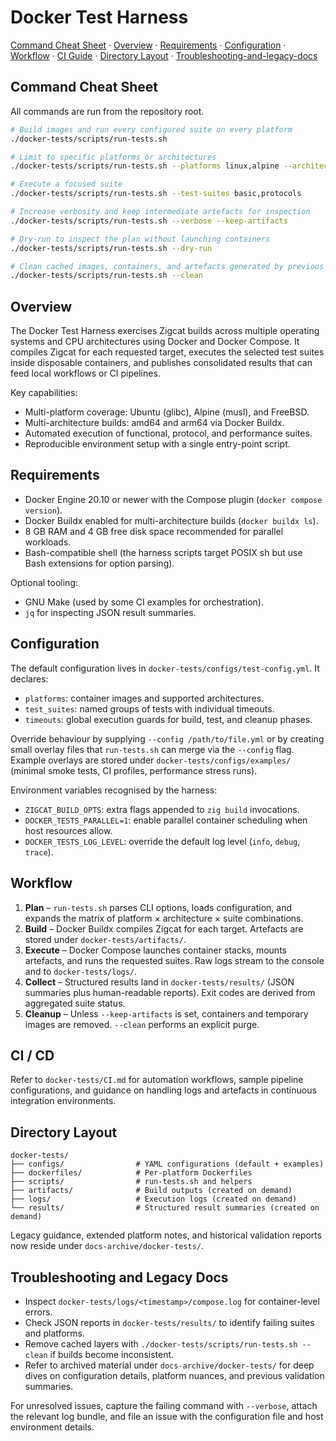 # Docker Test Harness

[Command Cheat Sheet](#command-cheat-sheet) · [Overview](#overview) · [Requirements](#requirements) · [Configuration](#configuration) · [Workflow](#workflow) · [CI Guide](CI.md) · [Directory Layout](#directory-layout) · [Troubleshooting-and-legacy-docs](#troubleshooting-and-legacy-docs)

## Command Cheat Sheet

All commands are run from the repository root.

```bash
# Build images and run every configured suite on every platform
./docker-tests/scripts/run-tests.sh

# Limit to specific platforms or architectures
./docker-tests/scripts/run-tests.sh --platforms linux,alpine --architectures amd64

# Execute a focused suite
./docker-tests/scripts/run-tests.sh --test-suites basic,protocols

# Increase verbosity and keep intermediate artefacts for inspection
./docker-tests/scripts/run-tests.sh --verbose --keep-artifacts

# Dry-run to inspect the plan without launching containers
./docker-tests/scripts/run-tests.sh --dry-run

# Clean cached images, containers, and artefacts generated by previous runs
./docker-tests/scripts/run-tests.sh --clean
```

## Overview

The Docker Test Harness exercises Zigcat builds across multiple operating systems and CPU architectures using Docker and Docker Compose. It compiles Zigcat for each requested target, executes the selected test suites inside disposable containers, and publishes consolidated results that can feed local workflows or CI pipelines.

Key capabilities:
- Multi-platform coverage: Ubuntu (glibc), Alpine (musl), and FreeBSD.
- Multi-architecture builds: amd64 and arm64 via Docker Buildx.
- Automated execution of functional, protocol, and performance suites.
- Reproducible environment setup with a single entry-point script.

## Requirements

- Docker Engine 20.10 or newer with the Compose plugin (`docker compose version`).
- Docker Buildx enabled for multi-architecture builds (`docker buildx ls`).
- 8 GB RAM and 4 GB free disk space recommended for parallel workloads.
- Bash-compatible shell (the harness scripts target POSIX sh but use Bash extensions for option parsing).

Optional tooling:
- GNU Make (used by some CI examples for orchestration).
- `jq` for inspecting JSON result summaries.

## Configuration

The default configuration lives in `docker-tests/configs/test-config.yml`. It declares:
- `platforms`: container images and supported architectures.
- `test_suites`: named groups of tests with individual timeouts.
- `timeouts`: global execution guards for build, test, and cleanup phases.

Override behaviour by supplying `--config /path/to/file.yml` or by creating small overlay files that `run-tests.sh` can merge via the `--config` flag. Example overlays are stored under `docker-tests/configs/examples/` (minimal smoke tests, CI profiles, performance stress runs).

Environment variables recognised by the harness:
- `ZIGCAT_BUILD_OPTS`: extra flags appended to `zig build` invocations.
- `DOCKER_TESTS_PARALLEL=1`: enable parallel container scheduling when host resources allow.
- `DOCKER_TESTS_LOG_LEVEL`: override the default log level (`info`, `debug`, `trace`).

## Workflow

1. **Plan** – `run-tests.sh` parses CLI options, loads configuration, and expands the matrix of platform × architecture × suite combinations.
2. **Build** – Docker Buildx compiles Zigcat for each target. Artefacts are stored under `docker-tests/artifacts/`.
3. **Execute** – Docker Compose launches container stacks, mounts artefacts, and runs the requested suites. Raw logs stream to the console and to `docker-tests/logs/`.
4. **Collect** – Structured results land in `docker-tests/results/` (JSON summaries plus human-readable reports). Exit codes are derived from aggregated suite status.
5. **Cleanup** – Unless `--keep-artifacts` is set, containers and temporary images are removed. `--clean` performs an explicit purge.

## CI / CD

Refer to `docker-tests/CI.md` for automation workflows, sample pipeline configurations, and guidance on handling logs and artefacts in continuous integration environments.

## Directory Layout

```
docker-tests/
├── configs/                # YAML configurations (default + examples)
├── dockerfiles/            # Per-platform Dockerfiles
├── scripts/                # run-tests.sh and helpers
├── artifacts/              # Build outputs (created on demand)
├── logs/                   # Execution logs (created on demand)
└── results/                # Structured result summaries (created on demand)
```

Legacy guidance, extended platform notes, and historical validation reports now reside under `docs-archive/docker-tests/`.

## Troubleshooting and Legacy Docs

- Inspect `docker-tests/logs/<timestamp>/compose.log` for container-level errors.
- Check JSON reports in `docker-tests/results/` to identify failing suites and platforms.
- Remove cached layers with `./docker-tests/scripts/run-tests.sh --clean` if builds become inconsistent.
- Refer to archived material under `docs-archive/docker-tests/` for deep dives on configuration details, platform nuances, and previous validation summaries.

For unresolved issues, capture the failing command with `--verbose`, attach the relevant log bundle, and file an issue with the configuration file and host environment details.
